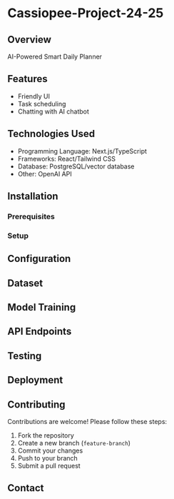# Cassiopee-Project-24-25

## Overview
AI-Powered Smart Daily Planner

## Features
- Friendly UI
- Task scheduling
- Chatting with AI chatbot

## Technologies Used
- Programming Language: Next.js/TypeScript
- Frameworks: React/Tailwind CSS
- Database: PostgreSQL/vector database
- Other: OpenAI API

## Installation
### Prerequisites
### Setup

## Configuration

## Dataset

## Model Training

## API Endpoints

## Testing

## Deployment

## Contributing
Contributions are welcome! Please follow these steps:
1. Fork the repository
2. Create a new branch (`feature-branch`)
3. Commit your changes
4. Push to your branch
5. Submit a pull request

## Contact
